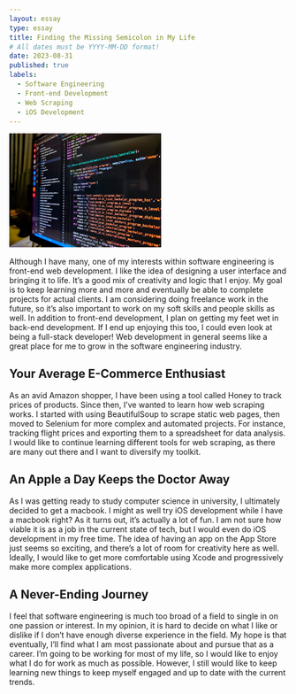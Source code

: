 ```yaml
---
layout: essay
type: essay
title: Finding the Missing Semicolon in My Life
# All dates must be YYYY-MM-DD format!
date: 2023-08-31
published: true
labels:
  - Software Engineering
  - Front-end Development
  - Web Scraping
  - iOS Development
---
```


<img width="275px" class="rounded float-start pe-4" src="https://raw.githubusercontent.com/kyesteele/kyesteele.github.io/d8a993b341eb50c407aec45327a7877bc8d6cce8/softwareengineering.jpeg">

  Although I have many, one of my interests within software engineering is front-end web development. I like the idea of designing a user interface and bringing it to life. It’s a good mix of creativity and logic that I enjoy. My goal is to keep learning more and more and eventually be able to complete projects for actual clients. I am considering doing freelance work in the future, so it’s also important to work on my soft skills and people skills as well. In addition to front-end development, I plan on getting my feet wet in back-end development. If I end up enjoying this too, I could even look at being a full-stack developer! Web development in general seems like a great place for me to grow in the software engineering industry.

## Your Average E-Commerce Enthusiast

  As an avid Amazon shopper, I have been using a tool called Honey to track prices of products. Since then, I’ve wanted to learn how web scraping works. I started with using BeautifulSoup to scrape static web pages, then moved to Selenium for more complex and automated projects. For instance, tracking flight prices and exporting them to a spreadsheet for data analysis. I would like to continue learning different tools for web scraping, as there are many out there and I want to diversify my toolkit.

## An Apple a Day Keeps the Doctor Away

  As I was getting ready to study computer science in university, I ultimately decided to get a macbook. I might as well try iOS development while I have a macbook right? As it turns out, it’s actually a lot of fun. I am not sure how viable it is as a job in the current state of tech, but I would even do iOS development in my free time. The idea of having an app on the App Store just seems so exciting, and there’s a lot of room for creativity here as well. Ideally, I would like to get more comfortable using Xcode and progressively make more complex applications.

## A Never-Ending Journey

  I feel that software engineering is much too broad of a field to single in on one passion or interest. In my opinion, it is hard to decide on what I like or dislike if I don’t have enough diverse experience in the field. My hope is that eventually, I’ll find what I am most passionate about and pursue that as a career. I’m going to be working for most of my life, so I would like to enjoy what I do for work as much as possible. However, I still would like to keep learning new things to keep myself engaged and up to date with the current trends.
